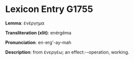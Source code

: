 # Lexicon Entry G1755

**Lemma**: ἐνέργημα

**Transliteration (xlit)**: enérgēma

**Pronunciation**: en-erg'-ay-mah

**Description**:
from ἐνεργέω; an effect:--operation, working.

